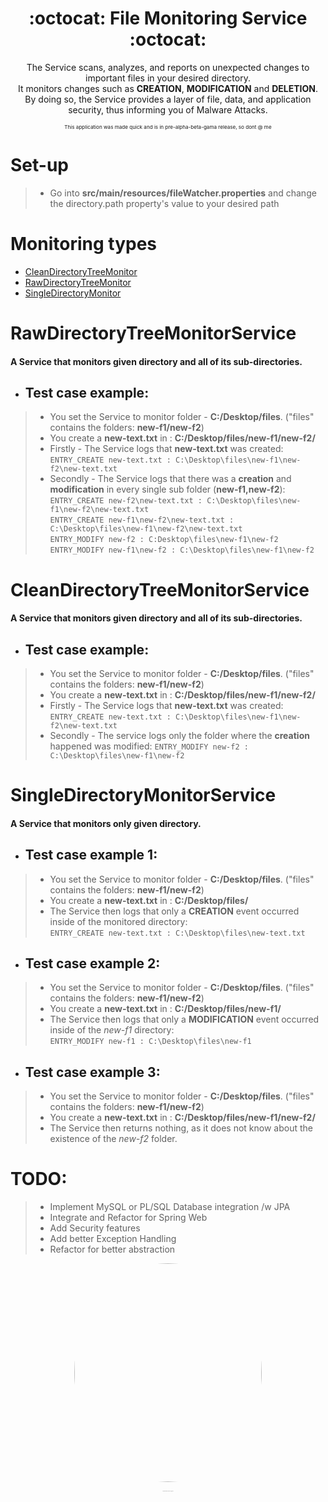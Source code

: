 <!DOCTYPE html>
<html lang="en">

<body>
<h1 align="center">:octocat: File Monitoring Service :octocat:</h1>
 
<p align="center">
The Service scans, analyzes, and reports on unexpected changes to important files in your desired directory.<br> 
It monitors changes such as <strong>CREATION</strong>, <strong>MODIFICATION</strong> and <strong>DELETION</strong>.  <br>
By doing so, the Service provides a layer of file, data, and application security, thus informing you of Malware Attacks. 
</p>
<p align="center"><sub><sup><sub>This application was made quick and is in pre-alpha-beta-gama release, so dont @ me</sub></sup></sub></p>


# Set-up
> * Go into **src/main/resources/fileWatcher.properties** and change the directory.path property's value to your desired path

# Monitoring types

- [CleanDirectoryTreeMonitor](#cleandirectorytreemonitorservice)
- [RawDirectoryTreeMonitor](#rawdirectorytreemonitorservice)
- [SingleDirectoryMonitor](#singledirectorymonitorservice)

# RawDirectoryTreeMonitorService

#### A Service that monitors given directory and all of its sub-directories.

* ## Test case example:

> * You set the Service to monitor folder - **C:/Desktop/files**. ("files" contains the folders: **new-f1/new-f2**)
> * You create a **new-text.txt** in : **C:/Desktop/files/new-f1/new-f2/**
> * Firstly - The Service logs that **new-text.txt** was created:  
> ```ENTRY_CREATE new-text.txt : C:\Desktop\files\new-f1\new-f2\new-text.txt```
> * Secondly - The Service logs that there was a **creation** and **modification** in every single sub folder (**new-f1,new-f2**):  
> ```ENTRY_CREATE new-f2\new-text.txt : C:\Desktop\files\new-f1\new-f2\new-text.txt```  
> ```ENTRY_CREATE new-f1\new-f2\new-text.txt : C:\Desktop\files\new-f1\new-f2\new-text.txt```  
> ```ENTRY_MODIFY new-f2 : C:Desktop\files\new-f1\new-f2```  
> ```ENTRY_MODIFY new-f1\new-f2 : C:\Desktop\files\new-f1\new-f2```  

# CleanDirectoryTreeMonitorService

#### A Service that monitors given directory and all of its sub-directories.

* ## Test case example:

> * You set the Service to monitor folder - **C:/Desktop/files**. ("files" contains the folders: **new-f1/new-f2**)
> * You create a **new-text.txt** in : **C:/Desktop/files/new-f1/new-f2/**
> * Firstly - The Service logs that **new-text.txt** was created:  
> ```ENTRY_CREATE new-text.txt : C:\Desktop\files\new-f1\new-f2\new-text.txt```  
> * Secondly - The service logs only the folder where the **creation** happened was modified:
> ```ENTRY_MODIFY new-f2 : C:\Desktop\files\new-f1\new-f2```

# SingleDirectoryMonitorService

#### A Service that monitors only given directory.

* ## Test case example 1:

> * You set the Service to monitor folder - **C:/Desktop/files**. ("files" contains the folders: **new-f1/new-f2**)
> * You create a **new-text.txt** in : **C:/Desktop/files/**
> * The Service then logs that only a **CREATION** event occurred inside of the monitored directory:  
> ```ENTRY_CREATE new-text.txt : C:\Desktop\files\new-text.txt```  

* ## Test case example 2:

> * You set the Service to monitor folder - **C:/Desktop/files**. ("files" contains the folders: **new-f1/new-f2**)
> * You create a **new-text.txt** in : **C:/Desktop/files/new-f1/**
> * The Service then logs that only a **MODIFICATION** event occurred inside of the *new-f1* directory:  
> ```ENTRY_MODIFY new-f1 : C:\Desktop\files\new-f1```  

* ## Test case example 3:

> * You set the Service to monitor folder - **C:/Desktop/files**. ("files" contains the folders: **new-f1/new-f2**)
> * You create a **new-text.txt** in : **C:/Desktop/files/new-f1/new-f2/**
> * The Service then returns nothing, as it does not know about the existence of the *new-f2* folder.  


# TODO:
> * Implement MySQL or PL/SQL Database integration /w JPA
> * Integrate and Refactor for Spring Web
> * Add Security features
> * Add better Exception Handling
> * Refactor for better abstraction

<p align="center">
  <kbd>
<img src="https://qph.fs.quoracdn.net/main-qimg-c8781a4bb1f17e330b50cb35f851da05.webp" width="300" height="350" style="border-radius:50%">
    </kbd/
</p>

<p align="center"><sub><sup><sub><sup><sub><sup><sub><sup><sub><sup><sub><sup><sub><sup><sub><sup>holly shit this readme took way too long to make</sup></sub></sup></sub></sup></sub></sup></sub></sup></sub></sup></sub></sup></sub></sup></sub></p>
</body>
</html>
